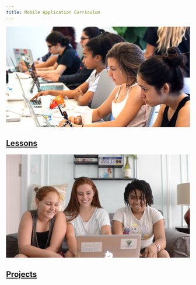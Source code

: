 ```yaml
---
title: Mobile Application Curriculum
---
```


<section class="class-page">
  <div class="class-page-card">
    <img src="../assets/images/girls-coding-1.jpg" alt="">
    <h1>
      <a href="{{ site.url }}/swift-ios/lessons">Lessons</a>
    </h1>
  </div>
  <div class="class-page-card">
    <img src="../assets/images/girls-coding-2.png" alt="">
    <h1>
      <a href="{{ site.url }}/swift-ios/projects">Projects</a>
    </h1>
  </div>
</section>
